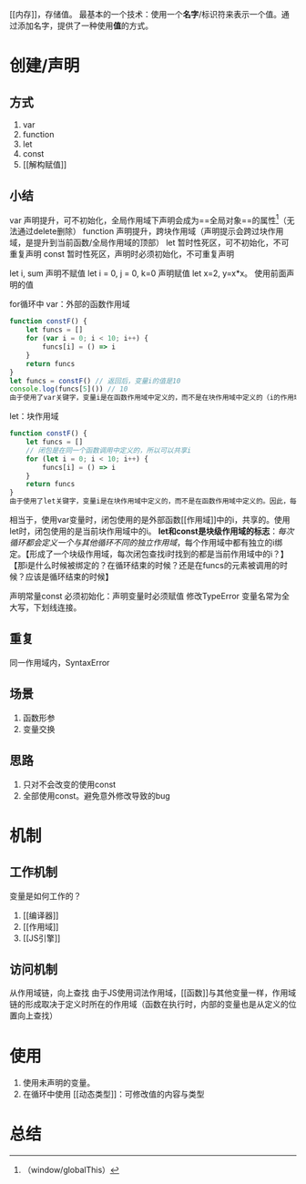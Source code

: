 [[内存]]，存储值。
最基本的一个技术：使用一个**名字**/标识符来表示一个值。通过添加名字，提供了一种使用**值**的方式。
# 创建/声明
## 方式
1. var
2. function
3. let
4. const
5. [[解构赋值]] 
## 小结
var 声明提升，可不初始化，全局作用域下声明会成为==全局对象==的属性[^1]（无法通过delete删除）
function 声明提升，跨块作用域（声明提示会跨过块作用域，是提升到当前函数/全局作用域的顶部）
let 暂时性死区，可不初始化，不可重复声明
const 暂时性死区，声明时必须初始化，不可重复声明

let i, sum 声明不赋值
let i = 0, j = 0, k=0 声明赋值
let x=2, y=x\*x。 使用前面声明的值

for循环中
var：外部的函数作用域
```js
function constF() {
    let funcs = []
    for (var i = 0; i < 10; i++) {
        funcs[i] = () => i
    }
    return funcs
}
let funcs = constF() // 返回后，变量i的值是10
console.log(funcs[5]()) // 10
由于使用了var关键字，变量i是在函数作用域中定义的，而不是在块作用域中定义的（i的作用域是整个函数体，而不是更小的循环体）。因此，当函数返回时，i的值将是10，因为所有10个函数都引用了同一个i变量。
```
let：块作用域
```js
function constF() {
    let funcs = []
    // 闭包是在同一个函数调用中定义的，所以可以共享i
    for (let i = 0; i < 10; i++) {
        funcs[i] = () => i
    }
    return funcs
}
由于使用了let关键字，变量i是在块作用域中定义的，而不是在函数作用域中定义的。因此，每次迭代时，都会创建一个新的变量i，它的值等于当前迭代的索引。这意味着，当任何一个函数被调用时，它们都将返回不同的值，从0到9。
```
相当于，使用var变量时，闭包使用的是外部函数[[作用域]]中的i，共享的。使用let时，闭包使用的是当前块作用域中的i。
**let和const是块级作用域的标志**：*每次循环都会定义一个与其他循环不同的独立作用域*，每个作用域中都有独立的i绑定。【形成了一个块级作用域，每次闭包查找i时找到的都是当前作用域中的i？】
【那i是什么时候被绑定的？在循环结束的时候？还是在funcs的元素被调用的时候？应该是循环结束的时候】

声明常量const
必须初始化：声明变量时必须赋值
修改TypeError
变量名常为全大写，下划线连接。

## 重复
同一作用域内，SyntaxError
## 场景
1. 函数形参
2. 变量交换
## 思路
1. 只对不会改变的使用const
2. 全部使用const。避免意外修改导致的bug
# 机制
## 工作机制
变量是如何工作的？
1. [[编译器]] 
2. [[作用域]] 
3. [[JS引擎]] 
## 访问机制
从作用域链，向上查找
由于JS使用词法作用域，[[函数]]与其他变量一样，作用域链的形成取决于定义时所在的作用域（函数在执行时，内部的变量也是从定义的位置向上查找）
# 使用
1. 使用未声明的变量。
2. 在循环中使用
[[动态类型]]：可修改值的内容与类型
# 总结
[^1]: （window/globalThis）